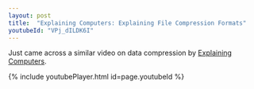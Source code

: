 ```yaml
---
layout: post
title:  "Explaining Computers: Explaining File Compression Formats"
youtubeId: "VPj_dILDK6I"
---
```


Just came across a similar video on data compression by 
[Explaining Computers][ec].

{% include youtubePlayer.html id=page.youtubeId %}

[ec]: https://www.youtube.com/@ExplainingComputers

